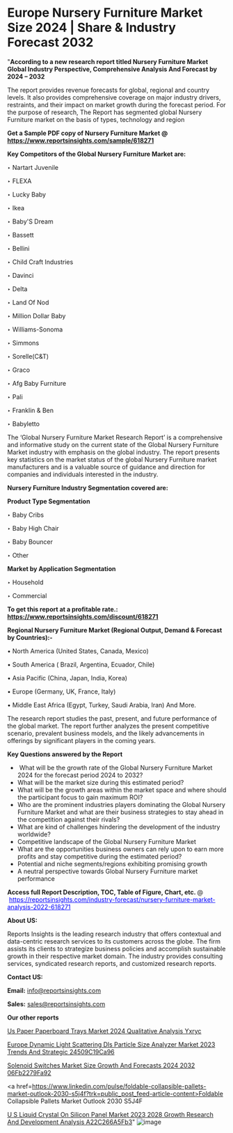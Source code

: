 # Europe Nursery Furniture Market Size 2024 | Share & Industry Forecast 2032

"<strong>According to a new research report titled Nursery Furniture Market Global Industry Perspective, Comprehensive Analysis And Forecast by 2024 – 2032</strong>

The report provides revenue forecasts for global, regional and country levels. It also provides comprehensive coverage on major industry drivers, restraints, and their impact on market growth during the forecast period. For the purpose of research, The Report has segmented global Nursery Furniture market on the basis of types, technology and region

<strong>Get a Sample PDF copy of Nursery Furniture Market </strong><strong>@<a href=https://www.reportsinsights.com/sample/618271 style=color:#0000ff;> https://www.reportsinsights.com/sample/618271</a></strong></font>

<strong>Key Competitors of the Global Nursery Furniture Market are:</strong>

‣ Nartart Juvenile

‣ FLEXA

‣ Lucky Baby

‣ Ikea

‣ Baby'S Dream

‣ Bassett

‣ Bellini

‣ Child Craft Industries

‣ Davinci

‣ Delta

‣ Land Of Nod

‣ Million Dollar Baby

‣ Williams-Sonoma

‣ Simmons

‣ Sorelle(C&T)

‣ Graco

‣ Afg Baby Furniture

‣ Pali

‣ Franklin & Ben

‣ Babyletto

The ‘Global Nursery Furniture Market Research Report’ is a comprehensive and informative study on the current state of the Global Nursery Furniture Market industry with emphasis on the global industry. The report presents key statistics on the market status of the global Nursery Furniture market manufacturers and is a valuable source of guidance and direction for companies and individuals interested in the industry.

<strong>Nursery Furniture Industry Segmentation covered are:</strong>

<strong>Product Type Segmentation</strong>

‣ Baby Cribs

‣ Baby High Chair

‣ Baby Bouncer

‣ Other

<strong>Market by Application Segmentation</strong>

‣ Household

‣ Commercial

<strong>To get this report at a profitable rate.: <a href=https://www.reportsinsights.com/discount/618271 style=color:#0000ff;>https://www.reportsinsights.com/discount/618271</a></strong></font>

<strong>Regional Nursery Furniture Market (Regional Output, Demand &amp; Forecast by Countries):-</strong>

• North America (United States, Canada, Mexico)

• South America ( Brazil, Argentina, Ecuador, Chile)

• Asia Pacific (China, Japan, India, Korea)

• Europe (Germany, UK, France, Italy)

• Middle East Africa (Egypt, Turkey, Saudi Arabia, Iran) And More.

The research report studies the past, present, and future performance of the global market. The report further analyzes the present competitive scenario, prevalent business models, and the likely advancements in offerings by significant players in the coming years.

<strong>Key Questions answered by the Report</strong>
<ul>
  <li> What will be the growth rate of the Global Nursery Furniture Market 2024 for the forecast period 2024 to 2032?</li>
  <li>What will be the market size during this estimated period?</li>
  <li>What will be the growth areas within the market space and where should the participant focus to gain maximum ROI?</li>
  <li>Who are the prominent industries players dominating the Global Nursery Furniture Market and what are their business strategies to stay ahead in the competition against their rivals?</li>
  <li>What are kind of challenges hindering the development of the industry worldwide?</li>
  <li>Competitive landscape of the Global Nursery Furniture Market</li>
  <li>What are the opportunities business owners can rely upon to earn more profits and stay competitive during the estimated period?</li>
  <li>Potential and niche segments/regions exhibiting promising growth</li>
  <li>A neutral perspective towards Global Nursery Furniture market performance</li>
</ul>
<strong>Access full Report Description, TOC, Table of Figure, Chart, etc. </strong>@  <a href=https://reportsinsights.com/industry-forecast/nursery-furniture-market-analysis-2022-618271 style=color:#0000ff;>https://reportsinsights.com/industry-forecast/nursery-furniture-market-analysis-2022-618271</a></font>

<strong><strong>About US</strong>:</strong>

Reports Insights is the leading research industry that offers contextual and data-centric research services to its customers across the globe. The firm assists its clients to strategize business policies and accomplish sustainable growth in their respective market domain. The industry provides consulting services, syndicated research reports, and customized research reports.

<strong>Contact US:</strong>

<p class=""""><b>Email:</b> <a href=mailto:info@reportsinsights.com>info@reportsinsights.com</a></p>
<p class=""""><b>Sales:</b> <a href=mailto:sales@reportsinsights.com>sales@reportsinsights.com</a></p>

<strong>Our other reports</strong>

<a href=https://www.linkedin.com/pulse/us-paper-paperboard-trays-market-2024-qualitative-analysis-yxryc/>Us Paper Paperboard Trays Market 2024 Qualitative Analysis Yxryc</a>

<a href=https://medium.com/@achalwankhede15/europe-dynamic-light-scattering-dls-particle-size-analyzer-market-2023-trends-and-strategic-24509c19ca96>Europe Dynamic Light Scattering Dls Particle Size Analyzer Market 2023 Trends And Strategic 24509C19Ca96</a>

<a href=https://medium.com/@devikamore1785434/solenoid-switches-market-size-growth-and-forecasts-2024-2032-06fb2279fa92>Solenoid Switches Market Size Growth And Forecasts 2024 2032 06Fb2279Fa92</a>

<a href=https://www.linkedin.com/pulse/foldable-collapsible-pallets-market-outlook-2030-s5j4f?trk=public_post_feed-article-content>Foldable Collapsible Pallets Market Outlook 2030 S5J4F</a>

<a href=https://medium.com/@a44223192/u-s-liquid-crystal-on-silicon-panel-market-2023-2028-growth-research-and-development-analysis-a22c266a5fb3>U S Liquid Crystal On Silicon Panel Market 2023 2028 Growth Research And Development Analysis A22C266A5Fb3</a>"
![image](https://github.com/Reportsinsights123/RIgrowth/assets/158415881/131d0412-1dad-43a5-be9a-f60e4ff003fe)
